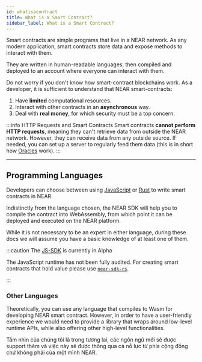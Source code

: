 ```yaml
---
id: whatisacontract
title: What is a Smart Contract?
sidebar_label: What is a Smart Contract?
---
```


Smart contracts are simple programs that live in a NEAR network. As any modern application, smart contracts store data and expose methods to interact with them.

They are written in human-readable languages, then compiled and deployed to an account where everyone can interact with them.

Do not worry if you don't know how smart-contract blockchains work. As a developer, it is sufficient to understand that NEAR smart-contracts:
1. Have **limited** computational resources.
2. Interact with other contracts in an **asynchronous** way.
3. Deal with **real money**, for which security must be a top concern.

:::info HTTP Requests and Smart Contracts Smart contracts **cannot perform HTTP requests**, meaning they can't retrieve data from outside the NEAR network. However, they can receive data from any outside source. If needed, you can set up a server to regularly feed them data (this is in short how [Oracles](../relevant-contracts/oracles.md) work). :::

---

## Programming Languages
Developers can choose between using [JavaScript](../../sdk/js/js-sdk.md) or [Rust](../../sdk/rust/rs-sdk.md) to write smart contracts in NEAR.

Indistinctly from the language chosen, the NEAR SDK will help you to compile the contract into WebAssembly, from which point it can be deployed and executed on the NEAR platform.

While it is not necessary to be an expert in either language, during these docs we will assume you have a basic knowledge of at least one of them.

:::caution The [JS-SDK](https://github.com/near/near-sdk-js/releases/) is currently in Alpha

The JavaScript runtime has not been fully audited. For creating smart contracts that hold value please use [`near-sdk-rs`](https://github.com/near/near-sdk-rs).

:::


### Other Languages
Theoretically, you can use any language that compiles to Wasm for developing NEAR smart contract. However, in order to have a user-friendly experience we would need to provide a library that wraps around low-level runtime APIs, while also offering other high-level functionalities.

Tầm nhìn của chúng tôi là trong tương lai, các ngôn ngữ mới sẽ được support thêm và việc này sẽ được thông qua cả nỗ lực từ phía cộng đồng chứ không phải của một mình NEAR.
